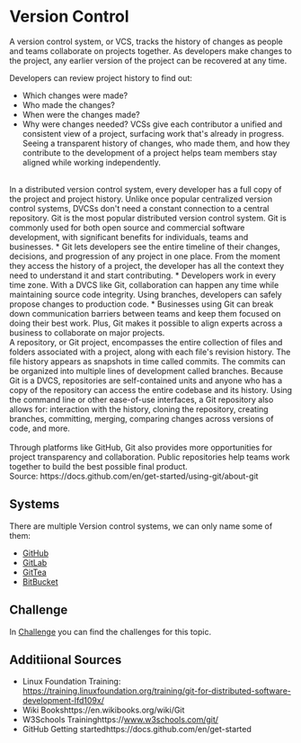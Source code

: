 # Version Control
A version control system, or VCS, tracks the history of changes as people and teams collaborate on projects together. As developers make changes to the project, any earlier version of the project can be recovered at any time.

Developers can review project history to find out:

* Which changes were made?
* Who made the changes?
* When were the changes made?
* Why were changes needed?
VCSs give each contributor a unified and consistent view of a project, surfacing work that's already in progress. Seeing a transparent history of changes, who made them, and how they contribute to the development of a project helps team members stay aligned while working independently.</br>
</br>
In a distributed version control system, every developer has a full copy of the project and project history. Unlike once popular centralized version control systems, DVCSs don't need a constant connection to a central repository. Git is the most popular distributed version control system. Git is commonly used for both open source and commercial software development, with significant benefits for individuals, teams and businesses.
* Git lets developers see the entire timeline of their changes, decisions, and progression of any project in one place. From the moment they access the history of a project, the developer has all the context they need to understand it and start contributing.
* Developers work in every time zone. With a DVCS like Git, collaboration can happen any time while maintaining source code integrity. Using branches, developers can safely propose changes to production code.
* Businesses using Git can break down communication barriers between teams and keep them focused on doing their best work. Plus, Git makes it possible to align experts across a business to collaborate on major projects.
</br>
A repository, or Git project, encompasses the entire collection of files and folders associated with a project, along with each file's revision history. The file history appears as snapshots in time called commits. The commits can be organized into multiple lines of development called branches. Because Git is a DVCS, repositories are self-contained units and anyone who has a copy of the repository can access the entire codebase and its history. Using the command line or other ease-of-use interfaces, a Git repository also allows for: interaction with the history, cloning the repository, creating branches, committing, merging, comparing changes across versions of code, and more.</br>
</br>
Through platforms like GitHub, Git also provides more opportunities for project transparency and collaboration. Public repositories help teams work together to build the best possible final product.</br>
Source: https://docs.github.com/en/get-started/using-git/about-git

## Systems

There are multiple Version control systems, we can only name some of them:
* [GitHub](https://learn.microsoft.com/en-us/training/paths/github-foundations/)
* [GitLab](https://about.gitlab.com/)
* [GitTea](https://about.gitea.com/)
* [BitBucket](https://www.atlassian.com/software/bitbucket)


## Challenge
In [Challenge](/Topics/VersionControl/Challenges/readme.md) you can find the challenges for this topic.



## Additiional Sources
* Linux Foundation Training: https://training.linuxfoundation.org/training/git-for-distributed-software-development-lfd109x/
* Wiki Bookshttps://en.wikibooks.org/wiki/Git
* W3Schools Traininghttps://www.w3schools.com/git/
* GitHub Getting startedhttps://docs.github.com/en/get-started